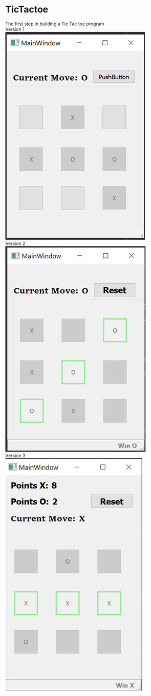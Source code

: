 # TicTactoe
The first step in building a Tic Tac toe program
</br>
Version 1
</br>
![](images/view.png)
</br>
Version 2</br>
![](images/ver2.png)
</br>
Version 3</br>
![](images/ver3.png)
